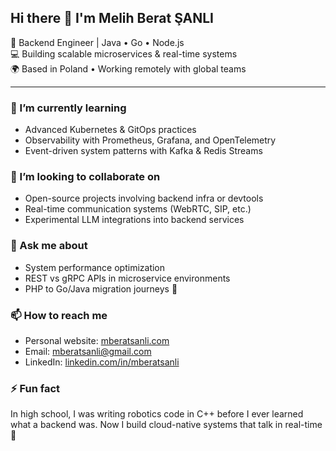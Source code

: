 ## Hi there 👋 I'm Melih Berat ŞANLI

🎯 Backend Engineer | Java • Go • Node.js  
💻 Building scalable microservices & real-time systems  
🌍 Based in Poland • Working remotely with global teams  

---

<!--
### 🔭 I’m currently working on
- A SIP-based AI call center agent using Drachtio & LLMs
- A Java-based service discovery & proxy infrastructure
- Improving my system design skills through hands-on architecture projects
---> 

### 🌱 I’m currently learning
- Advanced Kubernetes & GitOps practices
- Observability with Prometheus, Grafana, and OpenTelemetry
- Event-driven system patterns with Kafka & Redis Streams

### 👯 I’m looking to collaborate on
- Open-source projects involving backend infra or devtools
- Real-time communication systems (WebRTC, SIP, etc.)
- Experimental LLM integrations into backend services

### 💬 Ask me about
- System performance optimization
- REST vs gRPC APIs in microservice environments
- PHP to Go/Java migration journeys 🚀

### 📫 How to reach me
- Personal website: [mberatsanli.com](https://mberatsanli.com)
- Email: mberatsanli@gmail.com
- LinkedIn: [linkedin.com/in/mberatsanli](https://www.linkedin.com/in/mberatsanli)

### ⚡ Fun fact
In high school, I was writing robotics code in C++ before I ever learned what a backend was. Now I build cloud-native systems that talk in real-time 👾
